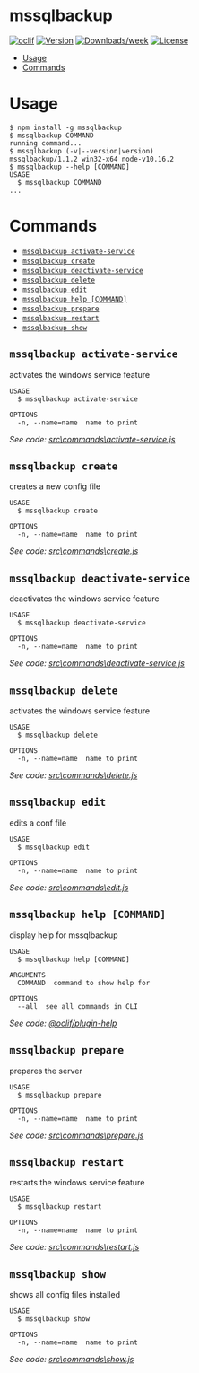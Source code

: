 mssqlbackup
===========



[![oclif](https://img.shields.io/badge/cli-oclif-brightgreen.svg)](https://oclif.io)
[![Version](https://img.shields.io/npm/v/mssqlbackup.svg)](https://npmjs.org/package/mssqlbackup)
[![Downloads/week](https://img.shields.io/npm/dw/mssqlbackup.svg)](https://npmjs.org/package/mssqlbackup)
[![License](https://img.shields.io/npm/l/mssqlbackup.svg)](https://github.com/Desktop/https://github.com/AlexanderGaussAG/Node-Backup-Server/blob/master/package.json)

<!-- toc -->
* [Usage](#usage)
* [Commands](#commands)
<!-- tocstop -->
# Usage
<!-- usage -->
```sh-session
$ npm install -g mssqlbackup
$ mssqlbackup COMMAND
running command...
$ mssqlbackup (-v|--version|version)
mssqlbackup/1.1.2 win32-x64 node-v10.16.2
$ mssqlbackup --help [COMMAND]
USAGE
  $ mssqlbackup COMMAND
...
```
<!-- usagestop -->
# Commands
<!-- commands -->
* [`mssqlbackup activate-service`](#mssqlbackup-activate-service)
* [`mssqlbackup create`](#mssqlbackup-create)
* [`mssqlbackup deactivate-service`](#mssqlbackup-deactivate-service)
* [`mssqlbackup delete`](#mssqlbackup-delete)
* [`mssqlbackup edit`](#mssqlbackup-edit)
* [`mssqlbackup help [COMMAND]`](#mssqlbackup-help-command)
* [`mssqlbackup prepare`](#mssqlbackup-prepare)
* [`mssqlbackup restart`](#mssqlbackup-restart)
* [`mssqlbackup show`](#mssqlbackup-show)

## `mssqlbackup activate-service`

activates the windows service feature

```
USAGE
  $ mssqlbackup activate-service

OPTIONS
  -n, --name=name  name to print
```

_See code: [src\commands\activate-service.js](https://github.com/AlexanderGaussAG/Node-Backup-Server/blob/v1.1.2/src\commands\activate-service.js)_

## `mssqlbackup create`

creates a new config file

```
USAGE
  $ mssqlbackup create

OPTIONS
  -n, --name=name  name to print
```

_See code: [src\commands\create.js](https://github.com/AlexanderGaussAG/Node-Backup-Server/blob/v1.1.2/src\commands\create.js)_

## `mssqlbackup deactivate-service`

deactivates the windows service feature

```
USAGE
  $ mssqlbackup deactivate-service

OPTIONS
  -n, --name=name  name to print
```

_See code: [src\commands\deactivate-service.js](https://github.com/AlexanderGaussAG/Node-Backup-Server/blob/v1.1.2/src\commands\deactivate-service.js)_

## `mssqlbackup delete`

activates the windows service feature

```
USAGE
  $ mssqlbackup delete

OPTIONS
  -n, --name=name  name to print
```

_See code: [src\commands\delete.js](https://github.com/AlexanderGaussAG/Node-Backup-Server/blob/v1.1.2/src\commands\delete.js)_

## `mssqlbackup edit`

edits a conf file

```
USAGE
  $ mssqlbackup edit

OPTIONS
  -n, --name=name  name to print
```

_See code: [src\commands\edit.js](https://github.com/AlexanderGaussAG/Node-Backup-Server/blob/v1.1.2/src\commands\edit.js)_

## `mssqlbackup help [COMMAND]`

display help for mssqlbackup

```
USAGE
  $ mssqlbackup help [COMMAND]

ARGUMENTS
  COMMAND  command to show help for

OPTIONS
  --all  see all commands in CLI
```

_See code: [@oclif/plugin-help](https://github.com/oclif/plugin-help/blob/v2.2.0/src\commands\help.ts)_

## `mssqlbackup prepare`

prepares the server

```
USAGE
  $ mssqlbackup prepare

OPTIONS
  -n, --name=name  name to print
```

_See code: [src\commands\prepare.js](https://github.com/AlexanderGaussAG/Node-Backup-Server/blob/v1.1.2/src\commands\prepare.js)_

## `mssqlbackup restart`

restarts the windows service feature

```
USAGE
  $ mssqlbackup restart

OPTIONS
  -n, --name=name  name to print
```

_See code: [src\commands\restart.js](https://github.com/AlexanderGaussAG/Node-Backup-Server/blob/v1.1.2/src\commands\restart.js)_

## `mssqlbackup show`

shows all config files installed

```
USAGE
  $ mssqlbackup show

OPTIONS
  -n, --name=name  name to print
```

_See code: [src\commands\show.js](https://github.com/AlexanderGaussAG/Node-Backup-Server/blob/v1.1.2/src\commands\show.js)_
<!-- commandsstop -->
